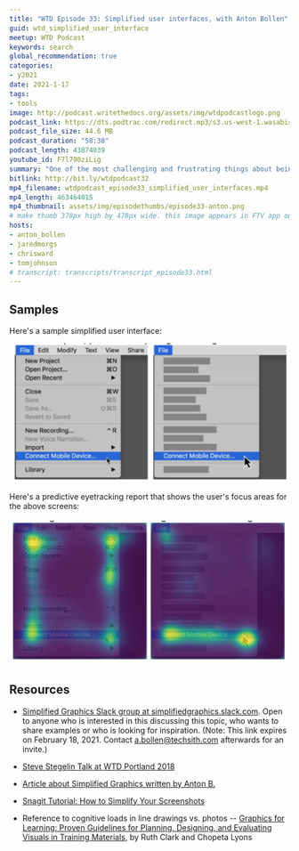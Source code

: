 ```yaml
---
title: "WTD Episode 33: Simplified user interfaces, with Anton Bollen"
guid: wtd_simplified_user_interface
meetup: WTD Podcast
keywords: search
global_recommendation: true
categories:
- y2021
date: 2021-1-17
tags:
- tools
image: http://podcast.writethedocs.org/assets/img/wtdpodcastlogo.png
podcast_link: https://dts.podtrac.com/redirect.mp3/s3.us-west-1.wasabisys.com/writethedocs-podcast/wtdpodcast_episode33_simplified_user_interfaces.mp3
podcast_file_size: 44.6 MB
podcast_duration: "58:38"
podcast_length: 43874039
youtube_id: F7l790ziLig
summary: "One of the most challenging and frustrating things about being a tech writer is managing screenshots in your product documentation. How many times have you needed to take complex screenshots of your product and meticulously marked them up with callouts only to be told that a field has changed and you need to do everything again? It’s so frustrating and demoralizing as a writer because it feels like wasted effort. What if there was a way to create screenshots that could withstand the rapid iterations of a product under development while still conveying valuable meaning to your readers. Today we’re joined by Anton Bollen from TechSmith who explains how we can do this using low-detail screenshots, aka simplified user interfaces, that let you focus your users' attention on just the bits of the interface that matter."
bitlink: http://bit.ly/wtdpodcast32
mp4_filename: wtdpodcast_episode33_simplified_user_interfaces.mp4
mp4_length: 463464015
mp4_thumbnail: assets/img/episodethumbs/episode33-anton.png
# make thumb 378px high by 478px wide. this image appears in FTV app only
hosts:
- anton_bollen
- jaredmorgs
- chrisward
- tomjohnson
# transcript: transcripts/transcript_episode33.html
---
```


## Samples

Here's a sample simplified user interface:

<img src='/assets/img/episode33-suiexample.png' alt='sample simplified user interface' />

Here's a predictive eyetracking report that shows the user's focus areas for the above screens:

<img src='/assets/img/episode33-eyetracking.png' alt='eyetracking study' />


## Resources

* [Simplified Graphics Slack group at simplifiedgraphics.slack.com](https://join.slack.com/t/simplifiedgraphics/shared_invite/zt-854cf16o-WAze1qv~6fjZwTyvnlXFOA). Open to anyone who is interested in this discussing this topic, who wants to share examples or who is looking for inspiration. (Note: This link expires on February 18, 2021. Contact a.bollen@techsith.com afterwards for an invite.)

* [Steve Stegelin Talk at WTD Portland 2018](https://www.writethedocs.org/videos/portland/2018/graphic-content-warning-the-pros-cons-and-alternatives-to-screenshots-steve-stegelin/)

* [Article about Simplified Graphics written by Anton B.](https://www.linkedin.com/pulse/simplified-graphics-meet-new-design-style-technical-anton-bollen/)

* [Snagit Tutorial: How to Simplify Your Screenshots](https://www.techsmith.com/tutorial-snagit-simplify.html)

* Reference to cognitive loads in line drawings vs. photos -- <a href="http://www.amazon.com/Graphics-Learning-Guidelines-Designing-Evaluating/dp/0470547448">Graphics for Learning: Proven Guidelines for Planning, Designing, and Evaluating Visuals in Training Materials</a>, by Ruth Clark and Chopeta Lyons
